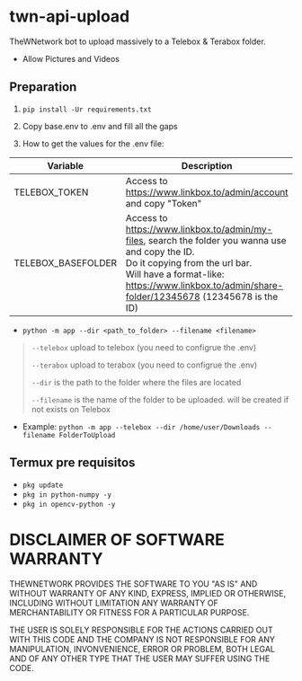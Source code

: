 # twn-api-upload
TheWNetwork bot to upload massively to a Telebox & Terabox folder.
- Allow Pictures and Videos

## Preparation
1.  ``pip install -Ur requirements.txt``

2. Copy base.env to .env and fill all the gaps

3. How to get the values for the .env file:

| Variable | Description |
| --- | --- |
| TELEBOX_TOKEN | Access to https://www.linkbox.to/admin/account and copy "Token" |
| TELEBOX_BASEFOLDER | Access to https://www.linkbox.to/admin/my-files, search the folder you wanna use and copy the ID. <br/>Do it copying from the url bar. <br/>Will have a format-like: https://www.linkbox.to/admin/share-folder/12345678 (12345678 is the ID) |

- ``python -m app --dir <path_to_folder> --filename <filename>``

> ``--telebox`` upload to telebox (you need to configrue the .env)
>
> ``--terabox`` upload to terabox (you need to configrue the .env)
>
> ``--dir`` is the path to the folder where the files are located
> 
> ``--filename`` is the name of the folder to be uploaded. will be created if not exists on Telebox

- Example: ``python -m app --telebox --dir /home/user/Downloads --filename FolderToUpload``

## Termux pre requisitos
- ``pkg update``
- ``pkg in python-numpy -y``
- ``pkg in opencv-python -y``

# DISCLAIMER OF SOFTWARE WARRANTY

THEWNETWORK PROVIDES THE SOFTWARE TO YOU "AS IS" AND WITHOUT WARRANTY OF ANY KIND, EXPRESS, IMPLIED OR OTHERWISE, INCLUDING WITHOUT LIMITATION ANY WARRANTY OF MERCHANTABILITY OR FITNESS FOR A PARTICULAR PURPOSE.

THE USER IS SOLELY RESPONSIBLE FOR THE ACTIONS CARRIED OUT WITH THIS CODE AND THE COMPANY IS NOT RESPONSIBLE FOR ANY MANIPULATION, INVONVENIENCE, ERROR OR PROBLEM, BOTH LEGAL AND OF ANY OTHER TYPE THAT THE USER MAY SUFFER USING THE CODE.

